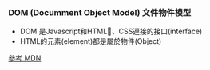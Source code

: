 ### DOM (Documment Object Model) 文件物件模型
* DOM 是Javascript和HTML、CSS連接的接口(interface)
* HTML的元素(element)都是屬於物件(Object)

[參考 MDN](https://developer.mozilla.org/zh-TW/docs/Web/API/Document_Object_Model)